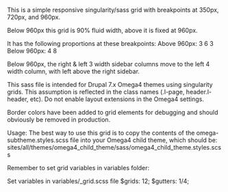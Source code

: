 This is a simple responsive singularity/sass grid with breakpoints at 350px, 720px, and 960px.

Below 960px this grid is 90% fluid width, above it is fixed at 960px.

It has the following proportions at these breakpoints:
Above 960px: 3 6 3
Below 960px: 4 8

Below 960px, the right & left 3 width sidebar columns move to the left 4 width column, with left above the right sidebar.

This sass file is intended for Drupal 7.x Omega4 themes using singularity grids.  This assumption is reflected in the class names (.l-page, header.l-header, etc).  Do not enable layout extensions in the Omega4 settings.

Border colors have been added to grid elements for debugging and should obviously be removed in production.

Usage: The best way to use this grid is to copy the contents of the omega-subtheme.styles.scss file into your Omega4 child theme, which should be:
sites/all/themes/omega4_child_theme/sass/omega4_child_theme.styles.scss

Remember to set grid variables in variables folder:

Set variables in variables/_grid.scss file
$grids: 12;
$gutters: 1/4;

